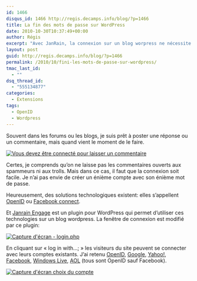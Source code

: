 ```yaml
---
id: 1466
disqus_id: 1466 http://regis.decamps.info/blog/?p=1466
title: La fin des mots de passe sur WordPress
date: 2010-10-30T10:37:49+00:00
author: Régis
excerpt: "Avec JanRain, la connexion sur un blog worpress ne nécessite pas de se souvenir d'un énième mot de passe."
layout: post
guid: http://regis.decamps.info/blog/?p=1466
permalink: /2010/10/fini-les-mots-de-passe-sur-wordpress/
tmac_last_id:
  - ""
dsq_thread_id:
  - "555134877"
categories:
  - Extensions
tags:
  - OpenID
  - Wordpress
---
```

Souvent dans les forums ou les blogs, je suis prêt à poster une réponse ou un commentaire, mais quand vient le moment de le faire.
  
[<img src="/blog/wp-content/uploads/2010/10/screenshot2-connected-350x171.png" alt="Vous devez être connecté pour laisser un commentaire" title="Capture d&#039;écrant d&#039;un site exigeant la connexion" width="350" height="171" class="alignnone size-medium wp-image-1467" srcset="/blog/wp-content/uploads/2010/10/screenshot2-connected-350x171.png 350w, /blog/wp-content/uploads/2010/10/screenshot2-connected.png 524w" sizes="(max-width: 350px) 100vw, 350px" />](/blog/wp-content/uploads/2010/10/screenshot2-connected.png)

Certes, je comprends qu’on ne laisse pas les commentaires ouverts aux spammeurs ni aux trolls. Mais dans ce cas, il faut que la connexion soit facile. Je n’ai pas envie de créer un énième compte avec son énième mot de passe.

Heureusement, des solutions technologiques existent: elles s’appellent [OpenID](http://openid.net/) ou [Facebook connect](http://www.facebook.com/help/?page=730).

Et [Janrain Engage](http://www.janrain.com/products/engage) est un plugin pour WordPress qui permet d’utiliser ces technologies sur un blog wordpress. La fenêtre de connexion est modifié par ce plugin:

[<img src="/blog/wp-content/uploads/2010/10/screenshot-engage-303x350.png" alt="Capture d&#039;écran - login.php" title="Engage proprose &quot;or log in with...&quot;" width="303" height="350" class="alignnone size-medium wp-image-1468" srcset="/blog/wp-content/uploads/2010/10/screenshot-engage-303x350.png 303w, /blog/wp-content/uploads/2010/10/screenshot-engage.png 370w" sizes="(max-width: 303px) 100vw, 303px" />](/blog/wp-content/uploads/2010/10/screenshot-engage.png)

En cliquant sur « log in with…; » les visiteurs du site peuvent se connecter avec leurs comptes existants. J’ai retenu [OpenID](http://openid.net/), [Google](http://code.google.com/intl/fr-FR/apis/accounts/docs/OpenID.html), [Yahoo!](http://openid.yahoo.com/), [Facebook](http://www.facebook.com/help/?page=730), [Windows Live](http://winliveid.spaces.live.com/Blog/cns!AEE1BB0D86E23AAC!1745.entry), [AOL](http://dev.aol.com/aol-and-63-million-openids) (tous sont OpenID sauf Facebook).

[<img src="/blog/wp-content/uploads/2010/10/screenshot-engage2-317x350.png" alt="Capture d&#039;écran choix du compte" title="Choix du fournisseur d&#039;identité" width="317" height="350" class="alignnone size-medium wp-image-1472" srcset="/blog/wp-content/uploads/2010/10/screenshot-engage2-317x350.png 317w, /blog/wp-content/uploads/2010/10/screenshot-engage2.png 411w" sizes="(max-width: 317px) 100vw, 317px" />](/blog/wp-content/uploads/2010/10/screenshot-engage2.png)
